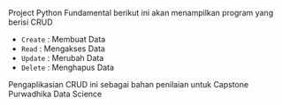 Project Python Fundamental berikut ini akan menampilkan program yang berisi CRUD
- `Create`  : Membuat Data
- `Read` : Mengakses Data
- `Update`  : Merubah Data
- `Delete`  : Menghapus Data
  
Pengaplikasian CRUD ini sebagai bahan penilaian untuk Capstone Purwadhika Data Science
